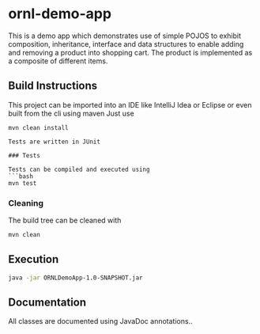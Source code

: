 # ornl-demo-app

This is a demo app which demonstrates use of simple POJOS to exhibit composition, inheritance, interface and data structures to enable adding and removing a product into shopping cart. The product is implemented as a composite of different items. 

## Build Instructions

This project can be imported into an IDE like IntelliJ Idea or Eclipse or even built from the cli using maven
Just use 
```
mvn clean install

Tests are written in JUnit

### Tests

Tests can be compiled and executed using
```bash
mvn test
```

### Cleaning

The build tree can be cleaned with
```bash
mvn clean
```

## Execution

```bash
java -jar ORNLDemoApp-1.0-SNAPSHOT.jar
```

## Documentation

All classes are documented using JavaDoc annotations..


